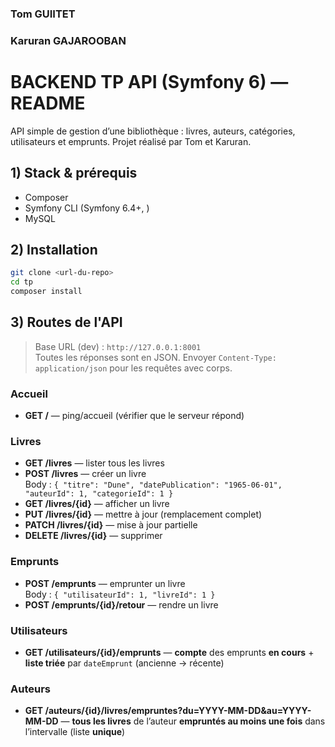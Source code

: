 ### Tom GUIITET
### Karuran GAJAROOBAN

# BACKEND TP API (Symfony 6) — README

API simple de gestion d’une bibliothèque : livres, auteurs, catégories, utilisateurs et emprunts. Projet réalisé par Tom et Karuran.

## 1) Stack & prérequis
- Composer
- Symfony CLI (Symfony 6.4+, )
- MySQL

## 2) Installation
```bash
git clone <url-du-repo>
cd tp
composer install
```

## 3) Routes de l'API

> Base URL (dev) : `http://127.0.0.1:8001`  
> Toutes les réponses sont en JSON. Envoyer `Content-Type: application/json` pour les requêtes avec corps.

### Accueil
- **GET /** — ping/accueil (vérifier que le serveur répond)

### Livres
- **GET /livres** — lister tous les livres
- **POST /livres** — créer un livre  
  Body : `{ "titre": "Dune", "datePublication": "1965-06-01", "auteurId": 1, "categorieId": 1 }`
- **GET /livres/{id}** — afficher un livre
- **PUT /livres/{id}** — mettre à jour (remplacement complet)
- **PATCH /livres/{id}** — mise à jour partielle
- **DELETE /livres/{id}** — supprimer

### Emprunts
- **POST /emprunts** — emprunter un livre  
  Body : `{ "utilisateurId": 1, "livreId": 1 }`
- **POST /emprunts/{id}/retour** — rendre un livre

### Utilisateurs
- **GET /utilisateurs/{id}/emprunts** — **compte** des emprunts **en cours** + **liste triée** par `dateEmprunt` (ancienne → récente)

### Auteurs
- **GET /auteurs/{id}/livres/empruntes?du=YYYY-MM-DD&au=YYYY-MM-DD** — **tous les livres** de l’auteur **empruntés au moins une fois** dans l’intervalle (liste **unique**)

